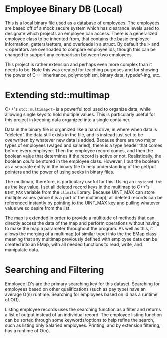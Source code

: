 # Employee Binary DB (Local)
This is a local binary file used as a database of employees. The employees are based off of a mock secure system which has clearance levels used to designate which projects an employee can access. There is a generalized employee class to be inherited from, that contains the basic employee information, getters/setters, and overloads in a struct. By default the > and < operators are overloaded to compare employee ids, though this can be changed to support any comparison between two employees.

This project is rather extension and perhaps even more complex than it needs to be. Note this was created for teaching purposes and for showing the power of C++ inheritance, polymorphism, binary data, typedef-ing, etc. 

# Extending std::multimap<T>
C++'s `std::multimap<T>` is a powerful tool used to organize data, while allowing single keys to hold multiple values. This is particularly useful for this project in keeping data organized into a single container.

Data in the binary file is organized like a hard drive, in where when data is "deleted" the data still exists in the file, and is instead just set to be overwritten by whatever new data is added. Because there are two major types of employees (waged and salaried), there is a type header that comes before every employee. Then the employee record comes, and then the boolean value that determines if the record is active or not. Realistically, the boolean *could* be stored in the employee class. However, I put the boolean as a separate entity in the binary file to help understanding of the get/put pointers and the power of using seeks in binary files.

The multimap, therefore, is particulary useful for this. Using an `unsigned int` as the key value, I set all deleted record keys in the multimap to C++'s `UINT_MAX` variable from the `climits` library. Because UINT_MAX can store multiple values (since it is a part of the multimap), all deleted records can be referenced instantly by pointing to the UINT_MAX key and pulling whatever value we so desire from the list.

The map is extended in order to provide a multitude of methods that can directly access the data of the map and perform operations without having to make the map a parameter throughout the program. As well as this, it allows the merging of a multimap (of similar type) into the the EMap class meaning that any multimap previously defined with employee data can be created into an EMap, with all needed functions to read, write, and manipulate data.

# Searching and Filtering
Employee ID's are the primary searching key for this dataset. Searching for employees based on other qualifications (such as pay type) have an average O(n) runtime. Searching for employees based on id has a runtime of O(1).

Listing employee records uses the searching function as a filter and returns a list of output instead of an individual record. The employee listing function can be sorted through some keywords/options to help refine the search, such as listing only Salaried employees. Printing, and by extension filtering, has a runtime of O(n).

